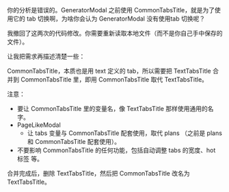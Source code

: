 你的分析是错误的。GeneratorModal 之前使用 CommonTabsTitle，就是为了使用它的 tab 切换啊，为啥你会认为 GeneratorModal 没有使用tab 切换呢？

我撤回了这两次的代码修改。你需要重新读取本地文件（而不是你自己手中保存的文件）。

让我把需求再描述清楚一些：

CommonTabsTitle，本质也是用 text 定义的 tab，所以需要把 TextTabsTitle 合并到 CommonTabsTitle 里，即用 CommonTabsTitle 取代 TextTabsTitle。

注意：
- 要让 CommonTabsTitle 里的变量名，像 TextTabsTitle 那样使用通用的名字。
- PageLikeModal
    - 让 tabs 变量与 CommonTabsTitle 配套使用，取代 plans （之前是 plans 和 CommonTabsTitle 配套使用）。
- 不要影响 CommonTabsTitle 的任何功能，包括自动调整 tabs 的宽度、hot 标签 等。

合并完成后，删除 TextTabsTitle，然后把 CommonTabsTitle 改名为 TextTabsTitle。